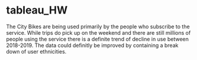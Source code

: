 # tableau_HW
The City Bikes are being used primarily by the people who subscribe to the service. While trips do pick up on the weekend and there are still millions of people using the service there is a definite trend of decline in use between 2018-2019. The data could definitly be improved by containing a break down of user ethnicities. 

